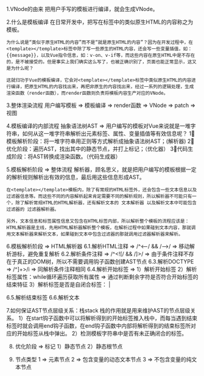 <!-- #15c700 => 优化 -->
<!-- #0021c4 => 输出错误 -->
1.VNode的由来
	把用户手写的模板进行编译，就会生成VNode。

2.什么是模板编译
	在日常开发中，把写在<template></template>标签中的类似原生HTML的内容称之为模板。

	为什么说是“类似于原生HTML的内容”而不是“就是原生HTML的内容”？因为在开发过程中，在<template></template>标签中除了写一些原生的HTML内容，还会写一些变量插值，如：{{message}}，以及Vue指令信息，如：v-on、v-if等，而这些内容在原生HTML中是不存在的，是不被接受的。但是事实上我们确实这么写了，也被正确识别了，页面也能正常显示，这又是为什么呢？

	这就归功于Vue的模板编译，它会对<template></template>标签中类似原生HTML的内容进行编译，把原生HTML的内容找出来，再把非原生的内容找出来，经过一系列的逻辑处理，生成渲染函数（render函数），而render函数则负责将模板内容生产对应的VNode。

3.整体渲染流程
	用户编写模板 => 模板编译 => render函数 => VNode => patch => 视图

4.模板编译的内部流程
	抽象语法树AST => 用户编写的模板对Vue来说就是一堆字符串，如何从这一堆字符串解析出元素标签、属性、变量插值等有效信息呢？
	1⃣️模板解析阶段：将一堆字符串用正则等方式解析成抽象语法树AST；(解析器)
	2⃣️优化阶段：遍历AST，找出其中的静态节点，并打上标记；（优化器）
	3⃣️代码生成阶段：将AST转换成渲染函数。（代码生成器）

5.模板解析阶段 => 整体流程
	解析器，顾名思义，就是把用户编写的模板根据一定的解析规则解析出有效的信息，最后用这些信息形成AST。

	在<template></template>模板内，除了有常规的HTML标签外，还会包含一些文本信息以及过滤器信息等。而这些不同的内容解析起来肯定需要不同的解析规则，所以解析器不可能只有一个，除了解析常规HTML的HTML解析器，还有解析文本的 文本解析器 以及解析文本中可能包含过滤器的 过滤器解析器。

	另外，文本信息和标签属性信息又包含在HTML标签内部，所以解析整个模板的流程应该是：HTML解析器是主线，先用HTML解析器解析整个模板，在解析过程中如果碰到文本内容，那就调用文本解析器来解析文本，如果碰到文本中包含过滤器的那就调用过滤器解析器来解析。

6.模板解析阶段 => HTML解析器
	6.1.解析HTML注释 => /^<--/ && /-->/ => 移动解析游标，避免重复解析
	6.2.解析条件注释 => /^<!\[/ && /]>/ => 由于条件注释不存在于真正的DOM树，所以不需要调用钩子函数创建AST节点
	6.3.解析DOCTYPE => /^<!DOCTYPE [^>]+>/i => 同解析条件注释相同
	6.4.解析开始标签 => 
		1）解析开始标签
		2）解析标签属性：while循环遍历获取所有属性 => 通过判断剩余字符是否符合开始标签的结束特征
		3）解析标签是否是自闭合标签：<img src="" /> | <div></div>
	6.5.解析结束标签
	6.6.解析文本

7.如何保证AST节点层级关系：栈stack
	栈的作用就是用来维护AST的节点层级关系。
		1）在start钩子函数中可以将解析得到的开始标签推入栈中，而每当遇到结束标签时就会调用end钩子函数，在end钩子函数中内部将解析得到的结束标签所对应的开始标签从栈中弹出。
		2）检测模板字符串中是否有未正确闭合的标签。

8. 优化阶段 => 标记
	1）静态节点
	2）静态根节点

9. 节点类型
	1 => 元素节点
	2 => 包含变量的动态文本节点
	3 => 不包含变量的纯文本节点
